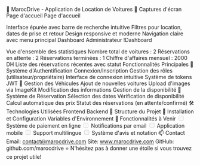 🚗 MarocDrive - Application de Location de Voitures
📱 Captures d'écran
Page d'accueil
Page d'accueil

Interface épurée avec barre de recherche intuitive
Filtres pour location, dates de prise et retour
Design responsive et moderne
Navigation claire avec menu principal
Dashboard Administrateur
!Dashboard

Vue d'ensemble des statistiques
Nombre total de voitures : 2
Réservations en attente : 2
Réservations terminées : 1
Chiffre d'affaires mensuel : 2000 DH
Liste des réservations récentes avec statut
Fonctionnalités Principales
🔑 Système d'Authentification
Connexion/Inscription
Gestion des rôles (utilisateur/propriétaire)
Interface de connexion intuitive
Système de tokens JWT
🚙 Gestion des Véhicules
Ajout de nouvelles voitures
Upload d'images via ImageKit
Modification des informations
Gestion de la disponibilité
📅 Système de Réservation
Sélection des dates
Vérification de disponibilité
Calcul automatique des prix
Statut des réservations (en attente/confirmé)
🛠 Technologies Utilisées
Frontend
Backend
📁 Structure du Projet
🔧 Installation et Configuration
Variables d'Environnement
🎯 Fonctionnalités à Venir
<input disabled="" type="checkbox"> Système de paiement en ligne
<input disabled="" type="checkbox"> Notifications par email
<input disabled="" type="checkbox"> Application mobile
<input disabled="" type="checkbox"> Support multilingue
<input disabled="" type="checkbox"> Système d'avis et notation
📫 Contact
Email: contact@marocdrive.com
Site: www.marocdrive.com
GitHub: github.com/marocdrive
⭐ N'hésitez pas à donner une étoile si vous trouvez ce projet utile!
